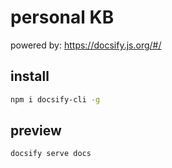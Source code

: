 # personal KB

powered by: https://docsify.js.org/#/

## install

````bash
npm i docsify-cli -g
````

## preview

````bash
docsify serve docs
````